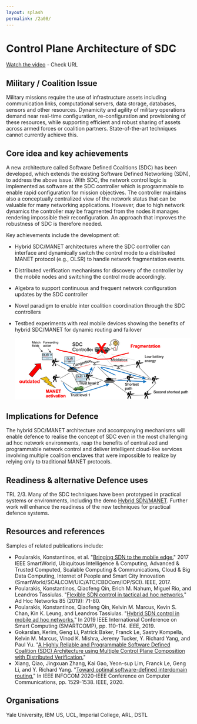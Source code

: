```yaml
---
layout: splash
permalink: /2a08/
---
```


# Control Plane Architecture of SDC

[Watch the video](https://ibm.box.com/v/Showcase-2a08-video)  - Check URL

## Military / Coalition Issue
Military missions require the use of infrastructure assets including communication links, computational servers, data storage, databases, sensors and other resources.  Dynamicity and agility of military operations demand near real-time configuration, re-configuration and provisioning of these resources, while supporting efficient and robust sharing of assets across armed forces or coalition partners.  State-of-the-art techniques cannot currently achieve this.

## Core idea and key achievements
A new architecture called Software Defined Coalitions (SDC) has been developed, which extends the existing Software Defined Networking (SDN), to address the above issue. With SDC, the network control logic is implemented as software at the SDC controller which is programmable to enable rapid configuration for mission objectives. The controller maintains also a conceptually centralized view of the network status that can be valuable for many networking applications. However, due to high network dynamics the controller may be fragmented from the nodes it manages rendering impossible their reconfiguration. An approach that improves the robustness of SDC is therefore needed.

Key achievements include the development of: 
- Hybrid SDC/MANET architectures where the SDC controller can interface and dynamically switch the control mode to a distributed MANET protocol (e.g., OLSR) to handle network fragmentation events. 
- Distributed verification mechanisms for discovery of the controller by the mobile nodes and switching the control mode accordingly. 
- Algebra to support continuous and frequent network configuration updates by the SDC controller
- Novel paradigm to enable inter coalition coordination through the SDC controllers
- Testbed experiments with real mobile devices showing the benefits of hybrid SDC/MANET for dynamic routing and failover

  ![image info](/dais/achievements/images/2a08-figure1.png)

## Implications for Defence
The hybrid SDC/MANET architecture and accompanying mechanisms will enable defence to realise the concept of SDC even in the most challenging ad hoc network environments, reap the benefits of centralized and programmable network control and deliver intelligent cloud-like services involving multiple coalition enclaves that were impossible to realize by relying only to traditional MANET protocols. 

## Readiness & alternative Defence uses
TRL 2/3. Many of the SDC techniques have been prototyped in practical systems or environments, including the demo [Hybrid SDN/MANET](/doc-4399/). Further work will enhance the readiness of the new techniques for practical defence systems. 

## Resources and references
Samples of related publications include: 
* Poularakis, Konstantinos, et al. "[Bringing SDN to the mobile edge.](/doc-1392/)" 2017 IEEE SmartWorld, Ubiquitous Intelligence & Computing, Advanced & Trusted Computed, Scalable Computing & Communications, Cloud & Big Data Computing, Internet of People and Smart City Innovation (SmartWorld/SCALCOM/UIC/ATC/CBDCom/IOP/SCI). IEEE, 2017.
* Poularakis, Konstantinos, Qiaofeng Qin, Erich M. Nahum, Miguel Rio, and Leandros Tassiulas. "[Flexible SDN control in tactical ad hoc networks.](/doc-3055/)" Ad Hoc Networks 85 (2019): 71-80.
* Poularakis, Konstantinos, Qiaofeng Qin, Kelvin M. Marcus, Kevin S. Chan, Kin K. Leung, and Leandros Tassiulas. "[Hybrid SDN control in mobile ad hoc networks.](/doc-4101/)" In 2019 IEEE International Conference on Smart Computing (SMARTCOMP), pp. 110-114. IEEE, 2019.
* Gokarslan, Kerim, Geng Li, Patrick Baker, Franck Le, Sastry Kompella, Kelvin M. Marcus, Vinod K. Mishra, Jeremy Tucker, Y. Richard Yang, and Paul Yu. "[A Highly Reliable and Programmable Software Defined Coalition (SDC) Architecture using Multiple Control Plane Composition with Distributed Verification.](/doc-5897/)"
* Xiang, Qiao, Jingxuan Zhang, Kai Gao, Yeon-sup Lim, Franck Le, Geng Li, and Y. Richard Yang. "[Toward optimal software-defined interdomain routing.](/doc-5524/)" In IEEE INFOCOM 2020-IEEE Conference on Computer Communications, pp. 1529-1538. IEEE, 2020.

## Organisations
Yale University, IBM US, UCL, Imperial College, ARL, DSTL
